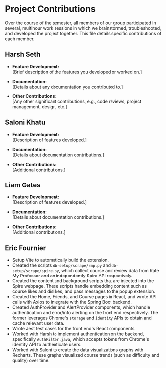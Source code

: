 # Project Contributions

Over the course of the semester, all members of our group participated in several, multihour work sessions in which we brainstormed, troubleshooted, and developed the project together.
This file details specific contributions of each member.

## Harsh Seth
- **Feature Development:**  
  [Brief description of the features you developed or worked on.]

- **Documentation:**  
  [Details about any documentation you contributed to.]

- **Other Contributions:**  
  [Any other significant contributions, e.g., code reviews, project management, design, etc.]

## Saloni Khatu
- **Feature Development:**  
  [Description of features developed.]

- **Documentation:**  
  [Details about documentation contributions.]

- **Other Contributions:**  
  [Additional contributions.]


## Liam Gates
- **Feature Development:**  
  [Description of features developed.]

- **Documentation:**  
  [Details about documentation contributions.]

- **Other Contributions:**  
  [Additional contributions.]

## Eric Fournier
- Setup Vite to automatically build the extension.
- Created the scripts `db-setup/scrape/rmp.py` and `db-setup/scrape/spire.py`, which collect course and review data from Rate My Professor and an independently Spire API respectively.
- Created the content and background scripts that are injected into the Spire webpage. These scripts handle embedding content such as course likes and dislikes, and pass messages to the popup extension.
- Created the Home, Friends, and Course pages in React, and wrote API calls with Axios to integrate with the Spring Boot backend.
- Created AuthProvider and AlertProvider components, which handle authentication and error/info alerting on the front end respectively. The former leverages Chrome's `storage` and `identity` APIs to obtain and cache relevant user data.
- Wrote Jest test cases for the front end's React components
- Worked with Harsh to implement authentication on the backend, specifically `AuthFilter.java`, which accepts tokens from Chrome's identity API to authenticate users. 
- Worked with Saloni to create the data visualizations graphs with Recharts. These graphs visualized course trends (such as difficulty and quality) over time.